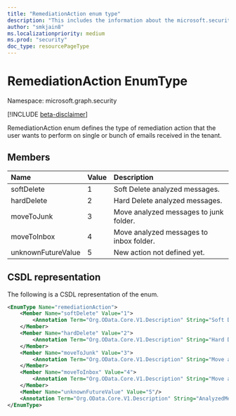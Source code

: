 ```yaml
---
title: "RemediationAction enum type"
description: "This includes the information about the microsoft.security.remediationAction enum type"
author: "smkjain8"
ms.localizationpriority: medium
ms.prod: "security"
doc_type: resourcePageType
---
```


# RemediationAction EnumType

Namespace: microsoft.graph.security

[!INCLUDE [beta-disclaimer](../../includes/beta-disclaimer.md)]

RemediationAction enum defines the type of remediation action that the user wants to perform on single or bunch of emails received in the tenant.

## Members

|Name|Value|Description|
|:---|:---|:---|
|softDelete|1|Soft Delete analyzed messages.|
|hardDelete|2|Hard Delete analyzed messages.|
|moveToJunk|3|Move analyzed messages to junk folder.|
|moveToInbox|4|Move analyzed messages to inbox folder.|
|unknownFutureValue|5|New action not defined yet.|

## CSDL representation

The following is a CSDL representation of the enum.

```xml
<EnumType Name="remediationAction">
    <Member Name="softDelete" Value="1">
        <Annotation Term="Org.OData.Core.V1.Description" String="Soft Delete analyzed messages." />
    </Member>
    <Member Name="hardDelete" Value="2">
        <Annotation Term="Org.OData.Core.V1.Description" String="Hard Delete analyzed messages." />
    </Member>
    <Member Name="moveToJunk" Value="3">
        <Annotation Term="Org.OData.Core.V1.Description" String="Move analyzed messages to junk folder." />
    </Member>
    <Member Name="moveToInbox" Value="4">
        <Annotation Term="Org.OData.Core.V1.Description" String="Move analyzed messages to inbox folder." />
    </Member>
    <Member Name="unknownFutureValue" Value="5"/>
    <Annotation Term="Org.OData.Core.V1.Description" String="AnalyzedMessage Remediation types." />
</EnumType>
```
